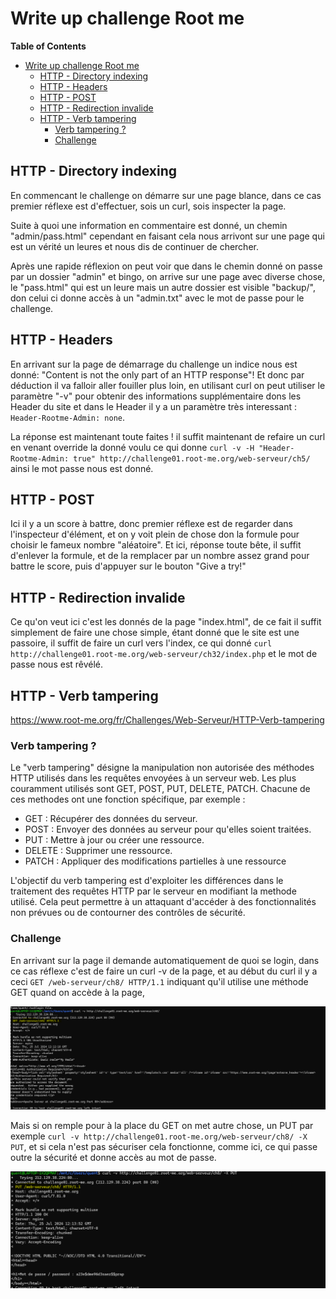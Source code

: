 # Write up challenge Root me

**Table of Contents**

- [Write up challenge Root me](#write-up-challenge-root-me)
  - [HTTP - Directory indexing](#http---directory-indexing)
  - [HTTP - Headers](#http---headers)
  - [HTTP - POST](#http---post)
  - [HTTP - Redirection invalide](#http---redirection-invalide)
  - [HTTP - Verb tampering](#http---verb-tampering)
    - [Verb tampering ?](#verb-tampering-)
    - [Challenge](#challenge)

## HTTP - Directory indexing
En commencant le challenge on démarre sur une page blance, dans ce cas premier réflexe est d'effectuer, sois un curl, sois inspecter la page.

Suite à quoi une information en commentaire est donné, un chemin "admin/pass.html" cependant en faisant cela nous arrivont sur une page qui est un vérité un leures et nous dis de continuer de chercher.

Après une rapide réflexion on peut voir que dans le chemin donné on passe par un dossier "admin" et bingo, on arrive sur une page avec diverse chose, le "pass.html" qui est un leure mais un autre dossier est visible "backup/", don celui ci donne accès à un "admin.txt" avec le mot de passe pour le challenge.


## HTTP - Headers
En arrivant sur la page de démarrage du challenge un indice nous est donné: "Content is not the only part of an HTTP response"! Et donc par déduction il va falloir aller fouiller plus loin, en utilisant curl on peut utiliser le paramètre "-v" pour obtenir des informations supplémentaire dons les Header du site et dans le Header il y a un paramètre très interessant : ``Header-Rootme-Admin: none``.

La réponse est maintenant toute faites ! il suffit maintenant de refaire un curl en venant override la donné voulu ce qui donne ``curl -v -H "Header-Rootme-Admin: true" http://challenge01.root-me.org/web-serveur/ch5/`` ainsi le mot passe nous est donné.

## HTTP - POST
Ici il y a un score à battre, donc premier réflexe est de regarder dans l'inspecteur d'élément,  et on y voit plein de chose don la formule pour choisir le fameux nombre "aléatoire". Et ici, réponse toute bête, il suffit d'enlever la formule, et de la remplacer par un nombre assez grand pour battre le score, puis d'appuyer sur le bouton "Give a try!" 

## HTTP - Redirection invalide
Ce qu'on veut ici c'est les donnés de la page "index.html", de ce fait il suffit simplement de faire une chose simple, étant donné que le site est une passoire, il suffit de faire un curl vers l'index, ce qui donné ``curl http://challenge01.root-me.org/web-serveur/ch32/index.php`` et le mot de passe nous est rêvélé.


## HTTP - Verb tampering

https://www.root-me.org/fr/Challenges/Web-Serveur/HTTP-Verb-tampering

### Verb tampering ?
Le "verb tampering" désigne la manipulation non autorisée des  méthodes HTTP utilisés dans les requêtes envoyées à un serveur web. Les plus couramment utilisés sont GET, POST, PUT, DELETE, PATCH. Chacune de ces methodes ont une fonction spécifique, par exemple :

- GET : Récupérer des données du serveur.
- POST : Envoyer des données au serveur pour qu'elles soient traitées.
- PUT : Mettre à jour ou créer une ressource.
- DELETE : Supprimer une ressource.
- PATCH : Appliquer des modifications partielles à une ressource

L'objectif du verb tampering est d'exploiter les différences dans le traitement des requêtes HTTP par le serveur en modifiant la methode utilisé. Cela peut permettre à un attaquant d'accéder à des fonctionnalités non prévues ou de contourner des contrôles de sécurité.

### Challenge
En arrivant sur la page il demande automatiquement de quoi se login, dans ce cas réflexe c'est de faire un curl -v de la page, et au début du curl il y a ceci ``GET /web-serveur/ch8/ HTTP/1.1`` indiquant qu'il utilise une méthode GET quand on accède à la page, 

![alt text](Media/challenge_rootme_one.PNG)

Mais si on remple pour à la place du GET on met autre chose, un PUT par exemple ``curl -v http://challenge01.root-me.org/web-serveur/ch8/ -X PUT``, et si cela n'est pas sécuriser cela fonctionne, comme ici, ce qui passe outre la sécurité et donne accès au mot de passe.

![alt text](Media/challenge_rootme_two.PNG)
